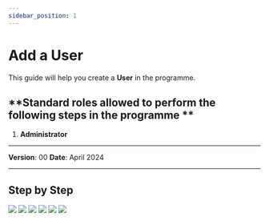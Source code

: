```yaml
---
sidebar_position: 1
---
```


# Add a User

This guide will help you create a **User** in the programme.

## **Standard roles allowed to perform the following steps in the programme **

1.	**Administrator**

------------

**Version**: 00
**Date**: April 2024

------------
## **Step by Step**

![](/img/2.Users/UsersCreate1.png)
![](/img/2.Users/UsersCreate2.png)
![](/img/2.Users/UsersCreate3.png)
![](/img/2.Users/UsersCreate4.png)
![](/img/2.Users/UsersCreate5.png)
![](/img/2.Users/UsersCreate6.png)